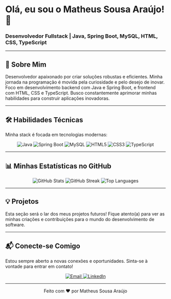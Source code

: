 # Olá, eu sou o Matheus Sousa Araújo! 👋

### Desenvolvedor Fullstack | Java, Spring Boot, MySQL, HTML, CSS, TypeScript

---

## 🚀 Sobre Mim

Desenvolvedor apaixonado por criar soluções robustas e eficientes. Minha jornada na programação é movida pela curiosidade e pelo desejo de inovar. Foco em desenvolvimento backend com Java e Spring Boot, e frontend com HTML, CSS e TypeScript. Busco constantemente aprimorar minhas habilidades para construir aplicações inovadoras.

---

## 🛠️ Habilidades Técnicas

Minha stack é focada em tecnologias modernas:

<p align="center">
  <img src="https://img.shields.io/badge/Java-007396?style=for-the-badge&logo=java&logoColor=white" alt="Java"/>
  <img src="https://img.shields.io/badge/Spring_Boot-6DB33F?style=for-the-badge&logo=spring-boot&logoColor=white" alt="Spring Boot"/>
  <img src="https://img.shields.io/badge/MySQL-005C84?style=for-the-badge&logo=mysql&logoColor=white" alt="MySQL"/>
  <img src="https://img.shields.io/badge/HTML5-E34F26?style=for-the-badge&logo=html5&logoColor=white" alt="HTML5"/>
  <img src="https://img.shields.io/badge/CSS3-1572B6?style=for-the-badge&logo=css3&logoColor=white" alt="CSS3"/>
  <img src="https://img.shields.io/badge/TypeScript-007ACC?style=for-the-badge&logo=typescript&logoColor=white" alt="TypeScript"/>
</p>

---

## 📊 Minhas Estatísticas no GitHub

<p align="center">
  <img src="https://github-readme-stats.vercel.app/api?username=DevMatheusSousa&show_icons=true&theme=blue-green&hide_border=true&count_private=true" alt="GitHub Stats"/>
  <img src="https://github-readme-streak-stats.herokuapp.com/?user=DevMatheusSousa&theme=blue-green&hide_border=true" alt="GitHub Streak"/>
  <img src="https://github-readme-stats.vercel.app/api/top-langs/?username=DevMatheusSousa&layout=compact&theme=blue-green&hide_border=true" alt="Top Languages"/>
</p>

---

## 💡 Projetos

Esta seção será o lar dos meus projetos futuros! Fique atento(a) para ver as minhas criações e contribuições para o mundo do desenvolvimento de software.

---

## 📬 Conecte-se Comigo

Estou sempre aberto a novas conexões e oportunidades. Sinta-se à vontade para entrar em contato!

<p align="center">
  <a href="mailto:dev.matheus.contato@gmail.com">
    <img src="https://img.shields.io/badge/Email-dev.matheus.contato@gmail.com-blue?style=for-the-badge&logo=gmail&logoColor=white" alt="Email"/>
  </a>
  <a href="https://www.linkedin.com/in/matheus-sousa-araujo-98165931a/">
    <img src="https://img.shields.io/badge/LinkedIn-Matheus%20Sousa%20Araújo-blue?style=for-the-badge&logo=linkedin&logoColor=white" alt="LinkedIn"/>
  </a>
</p>

---

<p align="center">
  Feito com ❤️ por Matheus Sousa Araújo
</p>


